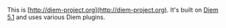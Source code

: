 This is [http://diem-project.org](http://diem-project.org).
It's built on [Diem 5.1](http://http://github.com/diem-project/diem) and uses various Diem plugins.